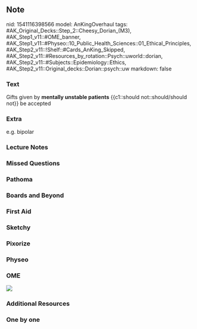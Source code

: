 ## Note
nid: 1541116398566
model: AnKingOverhaul
tags: #AK_Original_Decks::Step_2::Cheesy_Dorian_(M3), #AK_Step1_v11::#OME_banner, #AK_Step1_v11::#Physeo::10_Public_Health_Sciences::01_Ethical_Principles, #AK_Step2_v11::!Shelf::#Cards_AnKing_Skipped, #AK_Step2_v11::#Resources_by_rotation::Psych::uworld::dorian, #AK_Step2_v11::#Subjects::Epidemiology::Ethics, #AK_Step2_v11::Original_decks::Dorian::psych::uw
markdown: false

### Text
Gifts given by <b>mentally unstable patients</b> {{c1::should
not::should/should not}} be accepted

### Extra
e.g. bipolar

### Lecture Notes


### Missed Questions


### Pathoma


### Boards and Beyond


### First Aid


### Sketchy


### Pixorize


### Physeo


### OME
<div class="ome-widget">
  <a href="https://onlinemeded.org?ref=anki"><img src=
  "_OME_AnkiFlashcards_General_3.png"></a>
</div>

### Additional Resources


### One by one

